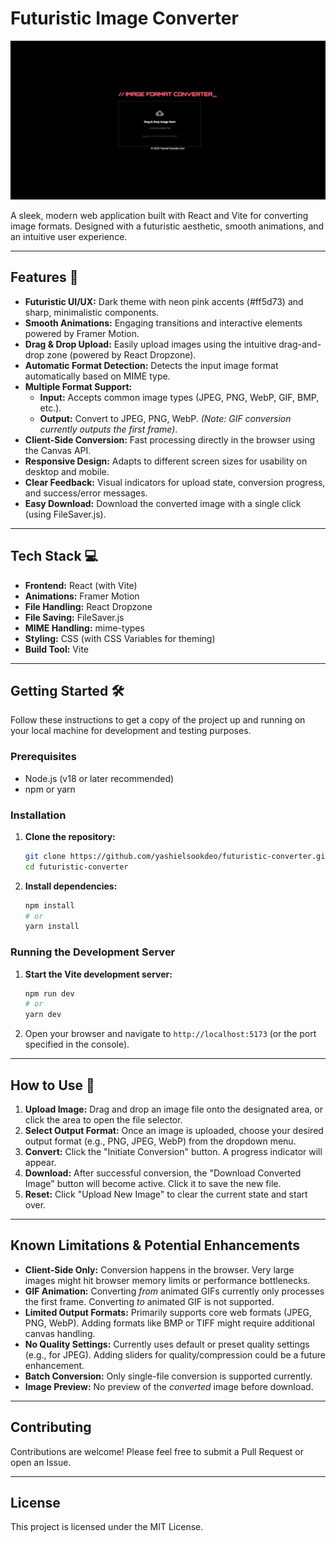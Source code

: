 # Futuristic Image Converter

![img.png](img.png)

A sleek, modern web application built with React and Vite for converting image formats. Designed with a futuristic aesthetic, smooth animations, and an intuitive user experience.

---

## Features 🚀

*   **Futuristic UI/UX:** Dark theme with neon pink accents (#ff5d73) and sharp, minimalistic components.
*   **Smooth Animations:** Engaging transitions and interactive elements powered by Framer Motion.
*   **Drag & Drop Upload:** Easily upload images using the intuitive drag-and-drop zone (powered by React Dropzone).
*   **Automatic Format Detection:** Detects the input image format automatically based on MIME type.
*   **Multiple Format Support:**
    *   **Input:** Accepts common image types (JPEG, PNG, WebP, GIF, BMP, etc.).
    *   **Output:** Convert to JPEG, PNG, WebP. *(Note: GIF conversion currently outputs the first frame)*.
*   **Client-Side Conversion:** Fast processing directly in the browser using the Canvas API.
*   **Responsive Design:** Adapts to different screen sizes for usability on desktop and mobile.
*   **Clear Feedback:** Visual indicators for upload state, conversion progress, and success/error messages.
*   **Easy Download:** Download the converted image with a single click (using FileSaver.js).

---

## Tech Stack 💻

*   **Frontend:** React (with Vite)
*   **Animations:** Framer Motion
*   **File Handling:** React Dropzone
*   **File Saving:** FileSaver.js
*   **MIME Handling:** mime-types
*   **Styling:** CSS (with CSS Variables for theming)
*   **Build Tool:** Vite

---

## Getting Started 🛠️

Follow these instructions to get a copy of the project up and running on your local machine for development and testing purposes.

### Prerequisites

*   Node.js (v18 or later recommended)
*   npm or yarn

### Installation

1.  **Clone the repository:**
    ```bash
    git clone https://github.com/yashielsookdeo/futuristic-converter.git
    cd futuristic-converter
    ```
2.  **Install dependencies:**
    ```bash
    npm install
    # or
    yarn install
    ```

### Running the Development Server

1.  **Start the Vite development server:**
    ```bash
    npm run dev
    # or
    yarn dev
    ```
2.  Open your browser and navigate to `http://localhost:5173` (or the port specified in the console).

---

## How to Use 🤔

1.  **Upload Image:** Drag and drop an image file onto the designated area, or click the area to open the file selector.
2.  **Select Output Format:** Once an image is uploaded, choose your desired output format (e.g., PNG, JPEG, WebP) from the dropdown menu.
3.  **Convert:** Click the "Initiate Conversion" button. A progress indicator will appear.
4.  **Download:** After successful conversion, the "Download Converted Image" button will become active. Click it to save the new file.
5.  **Reset:** Click "Upload New Image" to clear the current state and start over.

---

## Known Limitations & Potential Enhancements

*   **Client-Side Only:** Conversion happens in the browser. Very large images might hit browser memory limits or performance bottlenecks.
*   **GIF Animation:** Converting *from* animated GIFs currently only processes the first frame. Converting *to* animated GIF is not supported.
*   **Limited Output Formats:** Primarily supports core web formats (JPEG, PNG, WebP). Adding formats like BMP or TIFF might require additional canvas handling.
*   **No Quality Settings:** Currently uses default or preset quality settings (e.g., for JPEG). Adding sliders for quality/compression could be a future enhancement.
*   **Batch Conversion:** Only single-file conversion is supported currently.
*   **Image Preview:** No preview of the *converted* image before download.

---

## Contributing

Contributions are welcome! Please feel free to submit a Pull Request or open an Issue.

---

## License

This project is licensed under the MIT License.